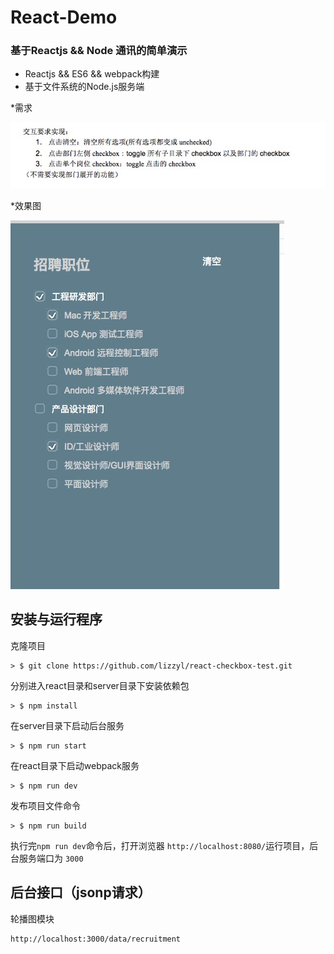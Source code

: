 # React-Demo

### 基于Reactjs && Node 通讯的简单演示

* Reactjs && ES6 && webpack构建
* 基于文件系统的Node.js服务端

*需求

![Mou icon](./need.png)

*效果图

![Mou icon](./test.png)

## 安装与运行程序

克隆项目

```
> $ git clone https://github.com/lizzyl/react-checkbox-test.git
```

分别进入react目录和server目录下安装依赖包

```
> $ npm install
```

在server目录下启动后台服务

```
> $ npm run start
```

在react目录下启动webpack服务

```
> $ npm run dev
```

发布项目文件命令

```
> $ npm run build
```

执行完`npm run dev`命令后，打开浏览器 `http://localhost:8080/`运行项目，后台服务端口为 `3000`

## 后台接口（jsonp请求）
轮播图模块
```
http://localhost:3000/data/recruitment
```


